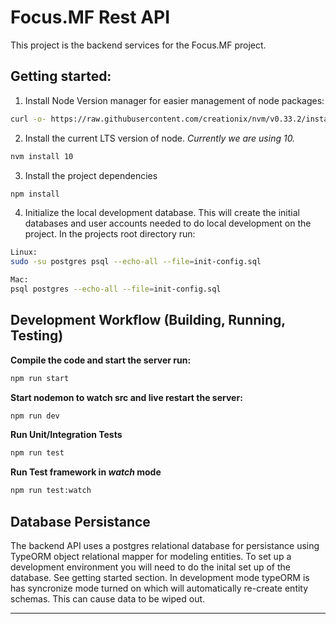# Focus.MF Rest API
This project is the backend services for the Focus.MF project.
## Getting started:

1. Install Node Version manager for easier management of node packages: 

```bash
curl -o- https://raw.githubusercontent.com/creationix/nvm/v0.33.2/install.sh | bash
```

2. Install the current LTS version of node. *Currently we are using 10.*

```bash
nvm install 10
```

3. Install the project dependencies

```bash
npm install
```

4. Initialize the local development database. This will create the initial databases and user accounts needed to do local development on the project. In the projects root directory run:

```bash
Linux:
sudo -su postgres psql --echo-all --file=init-config.sql

Mac:
psql postgres --echo-all --file=init-config.sql
```

## Development Workflow (Building, Running, Testing)

**Compile the code and start the server run:**

```bash
npm run start
```

**Start nodemon to watch src and live restart the server:**

```bash
npm run dev
```

**Run Unit/Integration Tests**

```bash
npm run test
```

**Run Test framework in *watch* mode**

```bash
npm run test:watch
```

## Database Persistance

The backend API uses a postgres relational database for persistance using TypeORM object relational mapper for modeling entities. To set up a development environment you will need to do the inital set up of the database. See getting started section. In development mode typeORM is has syncronize mode turned on which will automatically re-create entity schemas. This can cause data to be wiped out.


---